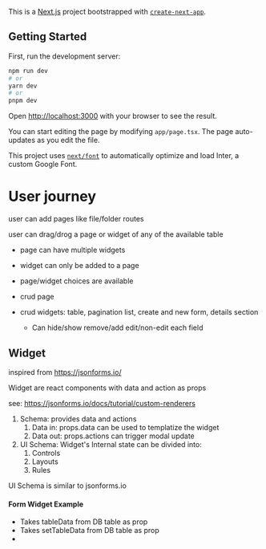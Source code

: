 This is a [Next.js](https://nextjs.org/) project bootstrapped with [`create-next-app`](https://github.com/vercel/next.js/tree/canary/packages/create-next-app).

## Getting Started

First, run the development server:

```bash
npm run dev
# or
yarn dev
# or
pnpm dev
```

Open [http://localhost:3000](http://localhost:3000) with your browser to see the result.

You can start editing the page by modifying `app/page.tsx`. The page auto-updates as you edit the file.

This project uses [`next/font`](https://nextjs.org/docs/basic-features/font-optimization) to automatically optimize and load Inter, a custom Google Font.

# User journey

user can add pages like file/folder routes

user can drag/drog a page or widget of any of the available table

- page can have multiple widgets

- widget can only be added to a page

- page/widget choices are available

- crud page

- crud widgets: table, pagination list, create and new form, details section

  - Can hide/show remove/add edit/non-edit each field

## Widget

inspired from https://jsonforms.io/

Widget are react components with data and action as props

see: https://jsonforms.io/docs/tutorial/custom-renderers

1. Schema: provides data and actions
   1. Data in: props.data can be used to templatize the widget
   2. Data out: props.actions can trigger modal update
2. UI Schema: Widget's Internal state can be divided into:
   1. Controls
   2. Layouts
   3. Rules

UI Schema is similar to jsonforms.io

#### Form Widget Example

- Takes tableData from DB table as prop
- Takes setTableData from DB table as prop
-
